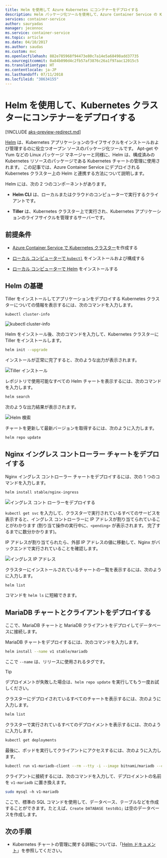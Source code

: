 ```yaml
---
title: Helm を使用して Azure Kubernetes にコンテナーをデプロイする
description: Helm パッケージ化ツールを使用して、Azure Container Service の Kubernetes クラスターにコンテナーをデプロイする
services: container-service
author: sauryadas
manager: jeconnoc
ms.service: container-service
ms.topic: article
ms.date: 04/10/2017
ms.author: saudas
ms.custom: mvc
ms.openlocfilehash: 882e785968f94473e80c7a14e5a68498add37735
ms.sourcegitcommit: 0a84b090d4c2fb57af3876c26a1f97aac12015c5
ms.translationtype: HT
ms.contentlocale: ja-JP
ms.lasthandoff: 07/11/2018
ms.locfileid: "38634155"
---
```

# <a name="use-helm-to-deploy-containers-on-a-kubernetes-cluster"></a>Helm を使用して、Kubernetes クラスターにコンテナーをデプロイする

[!INCLUDE [aks-preview-redirect.md](../../../includes/aks-preview-redirect.md)]

[Helm](https://github.com/kubernetes/helm/) は、Kubernetes アプリケーションのライフサイクルをインストールおよび管理するのに役立つオープン ソースのパッケージ化ツールです。 Apt-get や Yum などの Linux パッケージ マネージャーと同様に、Helm は、構成済みの Kubernetes リソースのパッケージである Kubernetes チャートの管理に使用されます。 この記事では、Azure Container Service にデプロイされる Kubernetes クラスター上の Helm と連携する方法について説明します。

Helm には、次の 2 つのコンポーネントがあります。 
* **Helm CLI** は、ローカルまたはクラウドのコンピューターで実行するクライアントです。  

* **Tiller** は、Kubernetes クラスター上で実行され、Kubernetes アプリケーションのライフサイクルを管理するサーバーです。 
 
## <a name="prerequisites"></a>前提条件

* [Azure Container Service で Kubernetes クラスター](container-service-kubernetes-walkthrough.md)を作成する

* [ローカル コンピューターで `kubectl`](../container-service-connect.md) をインストールおよび構成する

* [ローカル コンピューターで Helm](https://github.com/kubernetes/helm/blob/master/docs/install.md) をインストールする

## <a name="helm-basics"></a>Helm の基礎 

Tiller をインストールしてアプリケーションをデプロイする Kubernetes クラスターについての情報を表示するには、次のコマンドを入力します。

```bash
kubectl cluster-info 
```
![kubectl cluster-info](./media/container-service-kubernetes-helm/clusterinfo.png)
 
Helm をインストール後、次のコマンドを入力して、Kubernetes クラスターに Tiller をインストールします。

```bash
helm init --upgrade
```
インストールが正常に完了すると、次のような出力が表示されます。

![Tiller インストール](./media/container-service-kubernetes-helm/tiller-install.png)
 
 
 
 
レポジトリで使用可能なすべての Helm チャートを表示するには、次のコマンドを入力します。

```bash 
helm search 
```

次のような出力結果が表示されます。

![Helm 検索](./media/container-service-kubernetes-helm/helm-search.png)
 
チャートを更新して最新バージョンを取得するには、次のように入力します。

```bash 
helm repo update 
```
## <a name="deploy-an-nginx-ingress-controller-chart"></a>Nginx イングレス コントローラー チャートをデプロイする 
 
Nginx イングレス コントローラー チャートをデプロイするには、次の 1 つのコマンドを入力します。

```bash
helm install stable/nginx-ingress 
```
![イングレス コント ローラーをデプロイする](./media/container-service-kubernetes-helm/nginx-ingress.png)

`kubectl get svc` を入力して、クラスターで実行されているすべてのサービスを表示すると、イングレス コントローラーに IP アドレスが割り当てられていることがわかります (割り当て操作の実行中に、`<pending>` が表示されます。 完了するまでに数分かかります)。 

IP アドレスが割り当てられたら、外部 IP アドレスの値に移動して、Nginx がバックエンドで実行されていることを確認します。 
 
![イングレス IP アドレス](./media/container-service-kubernetes-helm/ingress-ip-address.png)


クラスターにインストールされているチャートの一覧を表示するには、次のように入力します。

```bash
helm list 
```

コマンドを `helm ls` に短縮できます。
 
 
 
 
## <a name="deploy-a-mariadb-chart-and-client"></a>MariaDB チャートとクライアントをデプロイする

ここで、MariaDB チャートと MariaDB クライアントをデプロイしてデータベースに接続します。

MariaDB チャートをデプロイするには、次のコマンドを入力します。

```bash
helm install --name v1 stable/mariadb
```

ここで `--name` は、リリースに使用されるタグです。

> [!TIP]
> デプロイメントが失敗した場合は、`helm repo update` を実行してもう一度お試しください。
>
 
 
クラスターにデプロイされているすべてのチャートを表示するには、次のように入力します。

```bash 
helm list
```
 
クラスターで実行されているすべてのデプロイメントを表示するには、次のように入力します。

```bash
kubectl get deployments 
``` 
 
 
最後に、ポッドを実行してクライアントにアクセスするには、次のように入力します。

```bash
kubectl run v1-mariadb-client --rm --tty -i --image bitnami/mariadb --command -- bash  
``` 
 
 
クライアントに接続するには、次のコマンドを入力して、デプロイメントの名前を `v1-mariadb` に置き換えます。

```bash
sudo mysql –h v1-mariadb
```
 
 
ここで、標準の SQL コマンドを使用して、データベース、テーブルなどを作成することができます。たとえば、`Create DATABASE testdb1;` は空のデータベースを作成します。 
 
 
 
## <a name="next-steps"></a>次の手順

* Kubernetes チャートの管理に関する詳細については、「[Helm ドキュメント](https://github.com/kubernetes/helm/blob/master/docs/index.md)」を参照してください。 

